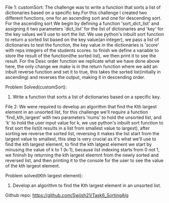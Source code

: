 File 1: customSort: The challenge was to write a function that sorts a list of dictionaries based on a specific key.For this challenge I created two different functions, one for an ascending sort and one for descending sort. For the ascending sort We begin by defining a function 'sort_dict_list' and assigning it two parameters 'dict_list' for the list of dictionaries and 'key' for the key values we'll use to sort the list. We use python's inbuilt sort function to return a sorted list based on the key value(an integer), we pass a list of dictionaries to test the function, the key value in the dictionaries is 'score' with reps integers of the students scores. to finish we define a variable to store the result of the function(the sorted list), we then print it to see the result. For the Desc order function we replicate what we have done above here, the only change we make is in the return function where we add an inbult reverse function and set it to true, this takes the sorted list(initially in ascending) and reverses the output, making it in descending order.

Problem Solved(customSort):
1. Write a function that sorts a list of dictionaries based on a specific key.

File 2: We were required to develop an algorithm that find the Kth largest element in an unsorted list, for this challenge we'll require a function 'find_kth_largest' with two parameters 'nums' to hold the unsorted list, and 'k' to hold the user input value for k, we use python's inbuilt sort function to first sort the list(it results in a list from smallest value to largest), after sorting we reverse the sorted list, reversing it makes the list start from the largest value to smallest, this step is very crucial as it's what we'll use to find the kth largest element, to find the kth latgest element we start by minusing the value of k to 1 (k-1), because list indexing starts from 0 not 1, we fininsh by returning the kth largest eleemnt from the newly sorted and reversed list, and then printing it to the console for the user to see the value of the kth largest element. 

Problem solved(Kth largest element):
1. Develop an algorithm to find the Kth largest element in an unsorted list.

Github repo: https://github.com/Swiish21/Task6_SortingAlg